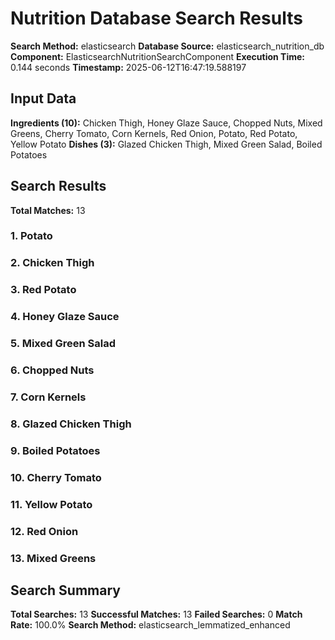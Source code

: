 # Nutrition Database Search Results

**Search Method:** elasticsearch
**Database Source:** elasticsearch_nutrition_db
**Component:** ElasticsearchNutritionSearchComponent
**Execution Time:** 0.144 seconds
**Timestamp:** 2025-06-12T16:47:19.588197

## Input Data
**Ingredients (10):** Chicken Thigh, Honey Glaze Sauce, Chopped Nuts, Mixed Greens, Cherry Tomato, Corn Kernels, Red Onion, Potato, Red Potato, Yellow Potato
**Dishes (3):** Glazed Chicken Thigh, Mixed Green Salad, Boiled Potatoes

## Search Results
**Total Matches:** 13

### 1. Potato

### 2. Chicken Thigh

### 3. Red Potato

### 4. Honey Glaze Sauce

### 5. Mixed Green Salad

### 6. Chopped Nuts

### 7. Corn Kernels

### 8. Glazed Chicken Thigh

### 9. Boiled Potatoes

### 10. Cherry Tomato

### 11. Yellow Potato

### 12. Red Onion

### 13. Mixed Greens

## Search Summary
**Total Searches:** 13
**Successful Matches:** 13
**Failed Searches:** 0
**Match Rate:** 100.0%
**Search Method:** elasticsearch_lemmatized_enhanced
